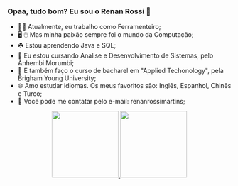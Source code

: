 ### Opaa, tudo bom? Eu sou o Renan Rossi 👋

- 🧑‍🔧 Atualmente, eu trabalho como Ferramenteiro;
- 🖥️ 🖱️ Mas minha paixão sempre foi o mundo da Computação;
- ☘️ Estou aprendendo Java e SQL;
- 📓 Eu estou cursando Analise e Desenvolvimento de Sistemas, pelo Anhembi Morumbi;
- 📔 E também faço o curso de bacharel em "Applied Techonology", pela Brigham Young University;
- 🌐 Amo estudar idiomas. Os meus favoritos são: Inglês, Espanhol, Chinês e Turco;
- 📧 Você pode me contatar pelo e-mail: renanrossimartins;

<div align="center">
  <a href="https://github.com/martinsRossi">
  <img height="150em" src="https://github-readme-stats.vercel.app/api?username=martinsRossi&show_icons=true&theme=highcontrast&include_all_commits=true&count_private=true"/>
  <img height="150em" src="https://github-readme-stats.vercel.app/api/top-langs/?username=martinsRossi&layout=compact&langs_count=7&theme=highcontrast"/>
</div>

